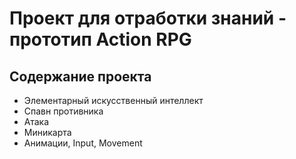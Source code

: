 # Проект для отработки знаний - прототип Action RPG

## Содержание проекта

- Элементарный искусственный интеллект
- Спавн противника
- Атака
- Миникарта
- Анимации, Input, Movement
